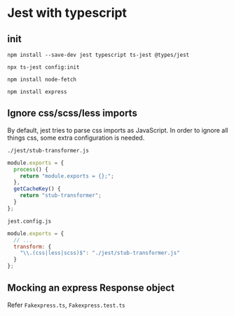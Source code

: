 # Jest with typescript

## init

```
npm install --save-dev jest typescript ts-jest @types/jest

npx ts-jest config:init
```

```
npm install node-fetch

npm install express
```

## Ignore css/scss/less imports

By default, jest tries to parse css imports as JavaScript. In order to ignore all things css, some extra configuration is needed.

`./jest/stub-transformer.js`

```js
module.exports = {
  process() {
    return "module.exports = {};";
  },
  getCacheKey() {
    return "stub-transformer";
  }
};
```

`jest.config.js`

```js
module.exports = {
  // ...
  transform: {
    "\\.(css|less|scss)$": "./jest/stub-transformer.js"
  }
};
```

## Mocking an express Response object

Refer `Fakexpress.ts`, `Fakexpress.test.ts`
